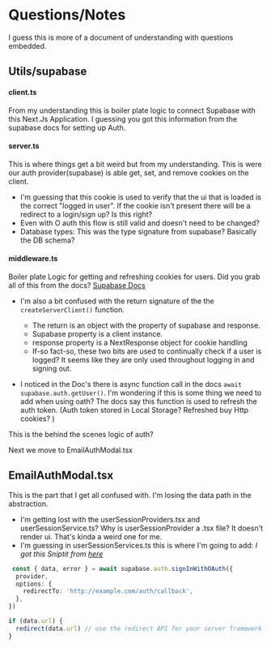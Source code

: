 # Questions/Notes

I guess this is more of a document of understanding with questions embedded.

## Utils/supabase

#### client.ts

From my understanding this is boiler plate logic to connect Supabase with this Next.Js Application. I guessing you got this information from the supabase docs for setting up Auth.

#### server.ts

This is where things get a bit weird but from my understanding. This is were our auth provider(supabase) is able get, set, and remove cookies on the client.

* I'm guessing that this cookie is used to verify that the ui that is loaded is the correct "logged in user". If the cookie isn't present there will be a redirect to a login/sign up? Is this right?
* Even with O auth this flow is still valid and doesn't need to be changed?
* Database types: This was the type signature from supabase? Basically the DB schema?
  
#### middleware.ts

Boiler plate Logic for getting and refreshing cookies for users. Did you grab all of this from the docs?
[Supabase Docs](https://supabase.com/docs/guides/auth/server-side/nextjs?router=app)

* I'm also a bit confused with the return signature of the the `createServerClient()` function.
  * The return is an object with the property of supabase and response.
  * Supabase property is a client instance.
  * response property is a NextResponse object for cookie handling
  * If-so fact-so, these two bits are used to continually check if a user is logged? It seems like they are only used throughout logging in and signing out.

* I noticed in the Doc's there is async function call in the docs `await supabase.auth.getUser()`. I'm wondering if this is some thing we need to add when using oath? The docs say this function is used to refresh the auth token. (Auth token stored in Local Storage? Refreshed buy Http cookies? )


This is the behind the scenes logic of auth?

Next we move to EmailAuthModal.tsx

## EmailAuthModal.tsx

This is the part that I get all confused with. I'm losing the data path in the abstraction. 

* I'm getting lost with the userSessionProviders.tsx and userSessionService.ts? 
Why is userSessionProvider a .tsx file? It doesn't render ui. That's kinda a weird one for me. 
* I'm guessing in userSessionServices.ts this is where I'm going to add:
*I got this Sniptit from [here](https://supabase.com/docs/guides/auth/server-side/oauth-with-pkce-flow-for-ssr)*

``` ts
 const { data, error } = await supabase.auth.signInWithOAuth({
  provider,
  options: {
    redirectTo: 'http://example.com/auth/callback',
  },
})

if (data.url) {
  redirect(data.url) // use the redirect API for your server framework
}

```

  